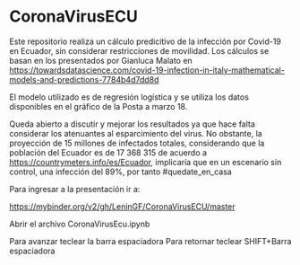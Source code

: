 # CoronaVirusECU

Este repositorio realiza un cálculo predicitivo de la infección por Covid-19 en
Ecuador, sin considerar restricciones de movilidad. Los cálculos se basan en los
presentados por Gianluca Malato en https://towardsdatascience.com/covid-19-infection-in-italy-mathematical-models-and-predictions-7784b4d7dd8d

El modelo utilizado es de regresión logística y se utiliza los datos disponibles
en el gráfico de la Posta a marzo 18.

Queda abierto a discutir y mejorar los resultados ya que hace falta considerar los
atenuantes al esparcimiento del virus. No obstante, la proyección de 15 millones
de infectados totales, considerando que la población del Ecuador es de 17 368 315 de acuerdo a https://countrymeters.info/es/Ecuador, implicaría que en un escenario sin control, una infección del 89%, por tanto #quedate_en_casa

Para ingresar a la presentación ir a:

https://mybinder.org/v2/gh/LeninGF/CoronaVirusECU/master

Abrir el archivo CoronaVirusEcu.ipynb

Para avanzar teclear la barra espaciadora
Para retornar teclear SHIFT+Barra espaciadora
